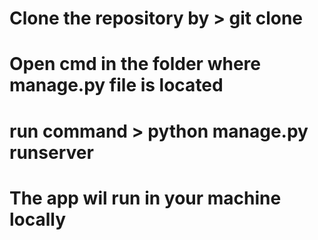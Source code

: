 # Clone the repository by > git clone <Repo url>
# Open cmd in the folder where manage.py file is located
# run command > python manage.py runserver
# The app wil run in your machine locally
